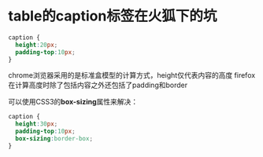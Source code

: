 # table的caption标签在火狐下的坑

```css
caption {
  height:20px;
  padding-top:10px;
}
```

chrome浏览器采用的是标准盒模型的计算方式，height仅代表内容的高度
firefox在计算高度时除了包括内容之外还包括了padding和border

可以使用CSS3的**box-sizing**属性来解决：

```css
caption {
  height:30px;
  padding-top:10px;
  box-sizing:border-box;
}
```
